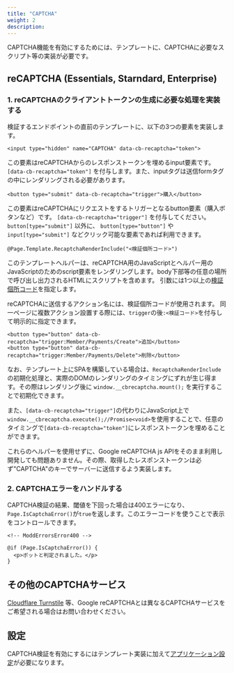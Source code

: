 ```yaml
---
title: "CAPTCHA"
weight: 2
description:
---
```


CAPTCHA機能を有効にするためには、テンプレートに、CAPTCHAに必要なスクリプト等の実装が必要です。

## reCAPTCHA (Essentials, Starndard, Enterprise)

### 1. reCAPTCHAのクライアントトークンの生成に必要な処理を実装する

検証するエンドポイントの直前のテンプレートに、以下の3つの要素を実装します。

```
<input type="hidden" name="CAPTCHA" data-cb-recaptcha="token">
```
この要素はreCAPTCHAからのレスポンストークンを埋めるinput要素です。 `[data-cb-recaptcha="token"]` を付与します。また、inputタグは送信formタグの中にレンダリングされる必要があります。


```
<button type="submit" data-cb-recaptcha="trigger">購入</button>
```
この要素はreCAPTCHAにリクエストをするトリガーとなるbutton要素（購入ボタンなど）です。 `[data-cb-recaptcha="trigger"]` を付与してください。
`button[type="submit"]` 以外に、 `button[type="button"]` や `input[type="submit"]` などクリック可能な要素であれば利用できます。


```
@Page.Template.RecaptchaRenderInclude("<検証個所コード>")
```
このテンプレートヘルパーは、reCAPTCHA用のJavaScriptとヘルパー用のJavaScriptのためのscript要素をレンダリングします。body下部等の任意の場所で呼び出し出力されるHTMLにスクリプトを含めます。
引数には1つ以上の[検証個所コード](../../management/admin/ec/config/#captcha)を指定します。

reCAPTCHAに送信するアクション名には、検証個所コードが使用されます。
同一ページに複数アクション設置する際には、`trigger`の後`:<検証コード>`を付与して明示的に指定できます。

```
<button type="button" data-cb-recaptcha="trigger:Member/Payments/Create">追加</button>
<button type="button" data-cb-recaptcha="trigger:Member/Payments/Delete">削除</button>
```

なお、テンプレート上にSPAを構築している場合は、`RecaptchaRenderInclude` の初期化処理と、実際のDOMのレンダリングのタイミングにずれが生じ得ます。その際はレンダリング後に `window.__cbrecaptcha.mount();` を実行することで初期化できます。

<!-- textlint-disable ja-technical-writing/sentence-length -->
また、`[data-cb-recaptcha="trigger"]`の代わりにJavaScript上で`window.__cbrecaptcha.execute();//Promise<void>`を使用することで、任意のタイミングで`[data-cb-recaptcha="token"]`にレスポンストークンを埋めることができます。
<!-- textlint-enable ja-technical-writing/sentence-length -->

これらのヘルパーを使用せずに、Google reCAPTCHA js APIをそのまま利用し開発しても問題ありません。その際、取得したレスポンストークンは必ず"CAPTCHA"のキーでサーバーに送信するよう実装します。

### 2. CAPTCHAエラーをハンドルする 

CAPTCHA検証の結果、閾値を下回った場合は400エラーになり、`Page.IsCaptchaError()`が`true`を返します。このエラーコードを使うことで表示をコントロールできます。

```
<!-- ModdErrorsError400 -->

@if (Page.IsCaptchaError()) {
  <p>ボットと判定されました。</p>
}
```

## その他のCAPTCHAサービス

[Cloudflare Turnstile](https://www.cloudflare.com/ja-jp/products/turnstile/) 等、Google reCAPTCHAとは異なるCAPTCHAサービスをご希望される場合はお問い合わせください。

## 設定

CAPTCHA検証を有効にするにはテンプレート実装に加えて[アプリケーション設定](../../management/admin/ec/config/#captcha)が必要になります。

